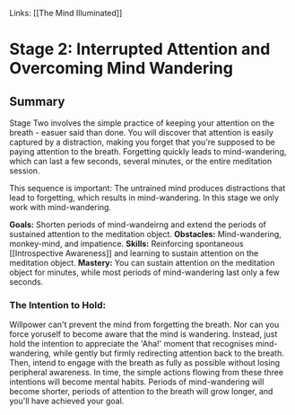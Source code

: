 Links: [[The Mind Illuminated]]

# Stage 2: Interrupted Attention and Overcoming Mind Wandering

## Summary
Stage Two involves the simple practice of keeping your attention on the breath - easuer said than done. You will discover that attention is easily captured by a distraction, making you forget that you're supposed to be paying attention to the breath. Forgetting quickly leads to mind-wandering, which can last a few seconds, several minutes, or the entire meditation session. 

This sequence is important: The untrained mind produces distractions that lead to forgetting, which results in mind-wandering. In this stage we only work with mind-wandering.

**Goals:** Shorten periods of mind-wandeirng and extend the periods of sustained attention to the meditation object.
**Obstacles:** Mind-wandering, monkey-mind, and impatience.
**Skills:** Reinforcing spontaneous [[Introspective Awareness]] and learning to sustain attention on the meditation object. 
**Mastery:** You can sustain attention on the meditation object for minutes, while most periods of mind-wandering last only a few seconds. 

### The Intention to Hold:
Willpower can't prevent the mind from forgetting the breath. Nor can you force yoruself to become aware that the mind is wandering. Instead, just hold the intention to appreciate the 'Aha!' moment that recognises mind-wandering, while gently but firmly redirecting attention back to the breath. Then, intend to engage with the breath as fully as possible without losing peripheral awareness. In time, the simple actions flowing from these three intentions will become mental habits. Periods of mind-wandering will become shorter, periods of attention to the breath will grow longer, and you'll have achieved your goal.